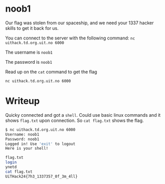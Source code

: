# noob1

Our flag was stolen from our spaceship, and we need your 1337 hacker skills to get it back for us.

You can connect to the server with the following command: `nc uithack.td.org.uit.no 6000`

The username is `noob1`

The password is `noob1`

Read up on the `cat` command to get the flag

`nc uithack.td.org.uit.no 6000`

# Writeup

Quicky connected and got a `shell`. Could use basic linux commands and it shows `flag.txt` upon connection. So `cat flag.txt` shows the flag.

```bash
$ nc uithack.td.org.uit.no 6000
Username: noob1
Password: noob1
Logged in! Use 'exit' to logout
Here is your shell!

flag.txt
login
ynetd
cat flag.txt
UiTHack24{7h3_1337357_0f_3m_4ll}
```


